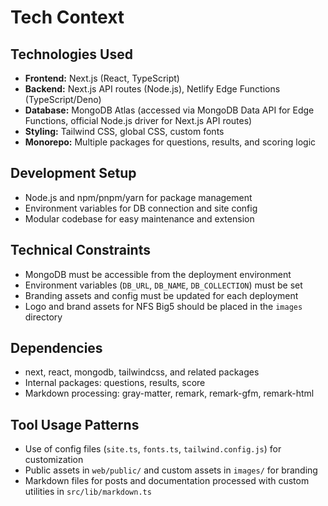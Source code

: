 # Tech Context

## Technologies Used
- **Frontend:** Next.js (React, TypeScript)
- **Backend:** Next.js API routes (Node.js), Netlify Edge Functions (TypeScript/Deno)
- **Database:** MongoDB Atlas (accessed via MongoDB Data API for Edge Functions, official Node.js driver for Next.js API routes)
- **Styling:** Tailwind CSS, global CSS, custom fonts
- **Monorepo:** Multiple packages for questions, results, and scoring logic

## Development Setup
- Node.js and npm/pnpm/yarn for package management
- Environment variables for DB connection and site config
- Modular codebase for easy maintenance and extension

## Technical Constraints
- MongoDB must be accessible from the deployment environment
- Environment variables (`DB_URL`, `DB_NAME`, `DB_COLLECTION`) must be set
- Branding assets and config must be updated for each deployment
- Logo and brand assets for NFS Big5 should be placed in the `images` directory

## Dependencies
- next, react, mongodb, tailwindcss, and related packages
- Internal packages: questions, results, score
- Markdown processing: gray-matter, remark, remark-gfm, remark-html

## Tool Usage Patterns
- Use of config files (`site.ts`, `fonts.ts`, `tailwind.config.js`) for customization
- Public assets in `web/public/` and custom assets in `images/` for branding
- Markdown files for posts and documentation processed with custom utilities in `src/lib/markdown.ts`